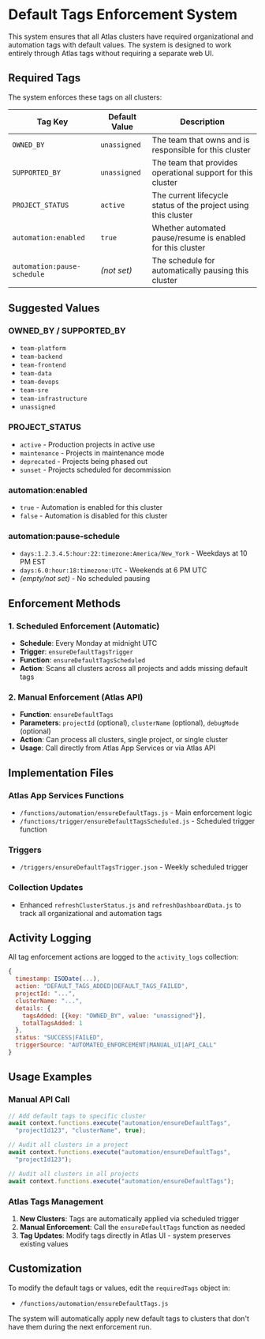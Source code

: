 # Default Tags Enforcement System

This system ensures that all Atlas clusters have required organizational and automation tags with default values. The system is designed to work entirely through Atlas tags without requiring a separate web UI.

## Required Tags

The system enforces these tags on all clusters:

| Tag Key | Default Value | Description |
|---------|---------------|-------------|
| `OWNED_BY` | `unassigned` | The team that owns and is responsible for this cluster |
| `SUPPORTED_BY` | `unassigned` | The team that provides operational support for this cluster |
| `PROJECT_STATUS` | `active` | The current lifecycle status of the project using this cluster |
| `automation:enabled` | `true` | Whether automated pause/resume is enabled for this cluster |
| `automation:pause-schedule` | *(not set)* | The schedule for automatically pausing this cluster |

## Suggested Values

### OWNED_BY / SUPPORTED_BY
- `team-platform`
- `team-backend` 
- `team-frontend`
- `team-data`
- `team-devops`
- `team-sre`
- `team-infrastructure`
- `unassigned`

### PROJECT_STATUS
- `active` - Production projects in active use
- `maintenance` - Projects in maintenance mode  
- `deprecated` - Projects being phased out
- `sunset` - Projects scheduled for decommission

### automation:enabled
- `true` - Automation is enabled for this cluster
- `false` - Automation is disabled for this cluster

### automation:pause-schedule
- `days:1.2.3.4.5:hour:22:timezone:America/New_York` - Weekdays at 10 PM EST
- `days:6.0:hour:18:timezone:UTC` - Weekends at 6 PM UTC
- *(empty/not set)* - No scheduled pausing

## Enforcement Methods

### 1. Scheduled Enforcement (Automatic)
- **Schedule**: Every Monday at midnight UTC
- **Trigger**: `ensureDefaultTagsTrigger` 
- **Function**: `ensureDefaultTagsScheduled`
- **Action**: Scans all clusters across all projects and adds missing default tags

### 2. Manual Enforcement (Atlas API)
- **Function**: `ensureDefaultTags`
- **Parameters**: `projectId` (optional), `clusterName` (optional), `debugMode` (optional)
- **Action**: Can process all clusters, single project, or single cluster
- **Usage**: Call directly from Atlas App Services or via Atlas API

## Implementation Files

### Atlas App Services Functions
- `/functions/automation/ensureDefaultTags.js` - Main enforcement logic
- `/functions/trigger/ensureDefaultTagsScheduled.js` - Scheduled trigger function

### Triggers
- `/triggers/ensureDefaultTagsTrigger.json` - Weekly scheduled trigger

### Collection Updates
- Enhanced `refreshClusterStatus.js` and `refreshDashboardData.js` to track all organizational and automation tags

## Activity Logging

All tag enforcement actions are logged to the `activity_logs` collection:

```javascript
{
  timestamp: ISODate(...),
  action: "DEFAULT_TAGS_ADDED|DEFAULT_TAGS_FAILED",
  projectId: "...",
  clusterName: "...", 
  details: {
    tagsAdded: [{key: "OWNED_BY", value: "unassigned"}],
    totalTagsAdded: 1
  },
  status: "SUCCESS|FAILED",
  triggerSource: "AUTOMATED_ENFORCEMENT|MANUAL_UI|API_CALL"
}
```

## Usage Examples

### Manual API Call
```javascript
// Add default tags to specific cluster
await context.functions.execute("automation/ensureDefaultTags", 
  "projectId123", "clusterName", true);

// Audit all clusters in a project  
await context.functions.execute("automation/ensureDefaultTags", 
  "projectId123");

// Audit all clusters in all projects
await context.functions.execute("automation/ensureDefaultTags");
```

### Atlas Tags Management
1. **New Clusters**: Tags are automatically applied via scheduled trigger
2. **Manual Enforcement**: Call the `ensureDefaultTags` function as needed
3. **Tag Updates**: Modify tags directly in Atlas UI - system preserves existing values

## Customization

To modify the default tags or values, edit the `requiredTags` object in:
- `/functions/automation/ensureDefaultTags.js`

The system will automatically apply new default tags to clusters that don't have them during the next enforcement run.
